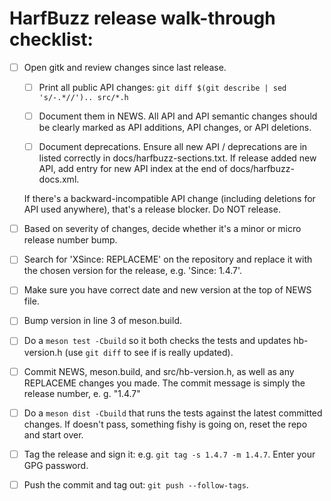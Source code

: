 # HarfBuzz release walk-through checklist:

- [ ] Open gitk and review changes since last release.

	- [ ] Print all public API changes:
        `git diff $(git describe | sed 's/-.*//').. src/*.h`

    - [ ]  Document them in NEWS.
        All API and API semantic changes should be clearly marked as API additions, API changes, or API deletions.

    - [ ] Document deprecations.
        Ensure all new API / deprecations are in listed correctly in docs/harfbuzz-sections.txt.
        If release added new API, add entry for new API index at the end of docs/harfbuzz-docs.xml.

     If there's a backward-incompatible API change (including deletions for API used anywhere), that's a release blocker.
     Do NOT release.

- [ ] Based on severity of changes, decide whether it's a minor or micro release number bump.

- [ ] Search for 'XSince: REPLACEME' on the repository and replace it with the chosen version for the release, e.g. 'Since: 1.4.7'.

- [ ] Make sure you have correct date and new version at the top of NEWS file.

- [ ] Bump version in line 3 of meson.build.

- [ ] Do a `meson test -Cbuild` so it both checks the tests and updates hb-version.h (use `git diff` to see if is really updated).

- [ ] Commit NEWS, meson.build, and src/hb-version.h, as well as any REPLACEME changes you made.
        The commit message is simply the release number, e. g. "1.4.7"

- [ ] Do a `meson dist -Cbuild` that runs the tests against the latest committed changes.
   If doesn't pass, something fishy is going on, reset the repo and start over.

- [ ] Tag the release and sign it: e.g. `git tag -s 1.4.7 -m 1.4.7`.
	  Enter your GPG password.

- [ ] Push the commit and tag out: `git push --follow-tags`.
